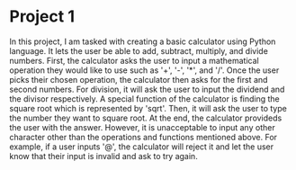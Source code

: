# Project 1

In this project, I am tasked with creating a basic calculator using Python language. It lets the user be able to add, subtract, multiply, and divide numbers. First, the calculator asks the user to input a mathematical operation they would like to use such as '+', '-', '*', and '/'. Once the user picks their chosen operation, the calculator then asks for the first and second numbers. For division, it will ask the user to input the dividend and the divisor respectively. A special function of the calculator is finding the square root which is represented by 'sqrt'. Then, it will ask the user to type the number they want to square root. At the end, the calculator provideds the user with the answer. However, it is unacceptable to input any other character other than the operations and functions mentioned above. For example, if a user inputs '@', the calculator will reject it and let the user know that their input is invalid and ask to try again.
